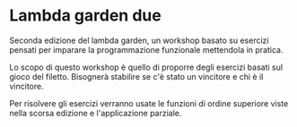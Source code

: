 # Lambda garden due
Seconda edizione del lambda garden, un workshop basato su esercizi pensati per imparare la programmazione funzionale mettendola in pratica.

Lo scopo di questo workshop è quello di proporre degli esercizi basati sul gioco del filetto. Bisognerà stabilire se c'è stato un vincitore e chi è il vincitore.

Per risolvere gli esercizi verranno usate le funzioni di ordine superiore viste nella scorsa edizione e l'applicazione parziale.
